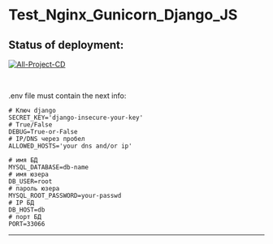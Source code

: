 # Test_Nginx_Gunicorn_Django_JS

## Status of deployment:
[![All-Project-CD](https://github.com/Danil-114195722/Test_Nginx_Gunicorn_Django_CI_CD/actions/workflows/aeza_deploy_project.yml/badge.svg)](https://github.com/Danil-114195722/Test_Nginx_Gunicorn_Django_CI_CD/actions/workflows/aeza_deploy_project.yml)

<br>

.env file must contain the next info:

```dotenv
# Ключ django
SECRET_KEY='django-insecure-your-key'
# True/False
DEBUG=True-or-False
# IP/DNS через пробел
ALLOWED_HOSTS='your dns and/or ip'

# имя БД
MYSQL_DATABASE=db-name
# имя юзера
DB_USER=root
# пароль юзера
MYSQL_ROOT_PASSWORD=your-passwd
# IP БД
DB_HOST=db
# порт БД
PORT=33066
```

<hr>
